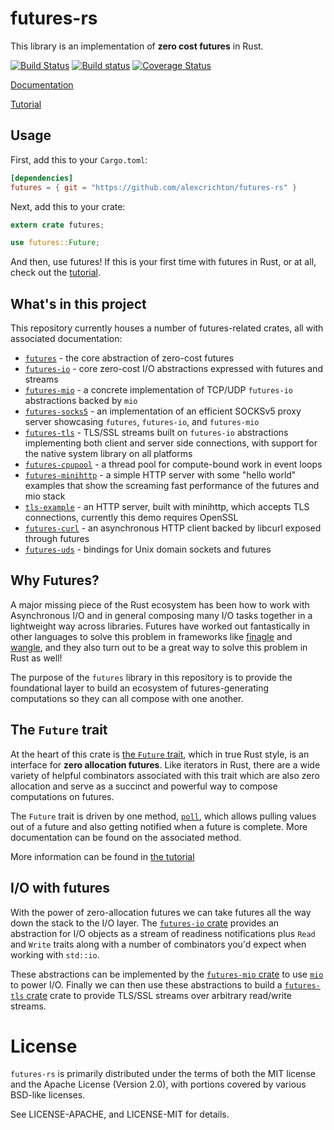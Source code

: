 # futures-rs

This library is an implementation of **zero cost futures** in Rust.

[![Build Status](https://travis-ci.org/alexcrichton/futures-rs.svg?branch=master)](https://travis-ci.org/alexcrichton/futures-rs)
[![Build status](https://ci.appveyor.com/api/projects/status/yl5w3ittk4kggfsh?svg=true)](https://ci.appveyor.com/project/alexcrichton/futures-rs)
[![Coverage Status](https://coveralls.io/repos/github/alexcrichton/futures-rs/badge.svg?branch=master)](https://coveralls.io/github/alexcrichton/futures-rs?branch=master)

[Documentation](http://alexcrichton.com/futures-rs)

[Tutorial][tutorial]

[tutorial]: https://github.com/alexcrichton/futures-rs/blob/master/TUTORIAL.md

## Usage

First, add this to your `Cargo.toml`:

```toml
[dependencies]
futures = { git = "https://github.com/alexcrichton/futures-rs" }
```

Next, add this to your crate:

```rust
extern crate futures;

use futures::Future;
```

And then, use futures! If this is your first time with futures in Rust, or at
all, check out the [tutorial].

## What's in this project

This repository currently houses a number of futures-related crates, all with
associated documentation:

* [`futures`] - the core abstraction of zero-cost futures
* [`futures-io`] - core zero-cost I/O abstractions expressed with futures and
                   streams
* [`futures-mio`] - a concrete implementation of TCP/UDP `futures-io`
                    abstractions backed by `mio`
* [`futures-socks5`] - an implementation of an efficient SOCKSv5 proxy server
                       showcasing `futures`, `futures-io`, and `futures-mio`
* [`futures-tls`] - TLS/SSL streams built on `futures-io` abstractions
                    implementing both client and server side connections, with
                    support for the native system library on all platforms
* [`futures-cpupool`] - a thread pool for compute-bound work in event loops
* [`futures-minihttp`] - a simple HTTP server with some "hello world" examples
                         that show the screaming fast performance of the futures
                         and mio stack
* [`tls-example`] - an HTTP server, built with minihttp, which accepts TLS
                    connections, currently this demo requires OpenSSL
* [`futures-curl`] - an asynchronous HTTP client backed by libcurl exposed
                     through futures
* [`futures-uds`] - bindings for Unix domain sockets and futures

[`futures`]: http://alexcrichton.com/futures-rs/futures
[`futures-io`]: http://alexcrichton.com/futures-rs/futures_io
[`futures-mio`]: http://alexcrichton.com/futures-rs/futures_mio
[`futures-tls`]: http://alexcrichton.com/futures-rs/futures_tls
[`futures-curl`]: http://alexcrichton.com/futures-rs/futures_curl
[`futures-uds`]: http://alexcrichton.com/futures-rs/futures_uds
[`futures-cpupool`]: http://alexcrichton.com/futures-rs/futures_cpupool
[`futures-minihttp`]: https://github.com/alexcrichton/futures-rs/tree/master/futures-minihttp
[`futures-socks5`]: https://github.com/alexcrichton/futures-rs/blob/master/futures-socks5/src/main.rs
[`tls-example`]: https://github.com/alexcrichton/futures-rs/tree/master/futures-minihttp/tls-example

## Why Futures?

A major missing piece of the Rust ecosystem has been how to work with
Asynchronous I/O and in general composing many I/O tasks together in a
lightweight way across libraries. Futures have worked out fantastically in other
languages to solve this problem in frameworks like [finagle] and [wangle], and
they also turn out to be a great way to solve this problem in Rust as well!

[finagle]: https://twitter.github.io/finagle/
[wangle]: https://github.com/facebook/wangle

The purpose of the `futures` library in this repository is to provide the
foundational layer to build an ecosystem of futures-generating computations so
they can all compose with one another.

## The `Future` trait

At the heart of this crate is [the `Future` trait][Future], which in true Rust
style, is an interface for **zero allocation futures**. Like iterators in Rust,
there are a wide variety of helpful combinators associated with this trait which
are also zero allocation and serve as a succinct and powerful way to compose
computations on futures.

[Future]: http://alexcrichton.com/futures-rs/futures/trait.Future.html

The `Future` trait is driven by one method, [`poll`][poll], which allows
pulling values out of a future and also getting notified when a future is
complete. More documentation can be found on the associated method.

[poll]: http://alexcrichton.com/futures-rs/futures/trait.Future.html#tymethod.poll

More information can be found in [the tutorial][tutorial-future-trait]

[tutorial-future-trait]: https://github.com/alexcrichton/futures-rs/blob/master/TUTORIAL.md#the-future-trait

## I/O with futures

With the power of zero-allocation futures we can take futures all the way down
the stack to the I/O layer. The [`futures-io` crate][futures-io] provides an
abstraction for I/O objects as a stream of readiness notifications plus `Read`
and `Write` traits along with a number of combinators you'd expect when working
with `std::io`.

These abstractions can be implemented by the [`futures-mio` crate][futures-mio]
to use [`mio`][mio] to power I/O. Finally we can then use these abstractions to
build a [`futures-tls` crate][futures-tls] crate to provide TLS/SSL streams over
arbitrary read/write streams.

[futures-io]: http://alexcrichton.com/futures-rs/futures_io/index.html
[futures-mio]: http://alexcrichton.com/futures-rs/futures_mio/index.html
[futures-tls]: http://alexcrichton.com/futures-rs/futures_tls/index.html
[mio]: https://github.com/carllerche/mio

# License

`futures-rs` is primarily distributed under the terms of both the MIT license and
the Apache License (Version 2.0), with portions covered by various BSD-like
licenses.

See LICENSE-APACHE, and LICENSE-MIT for details.
